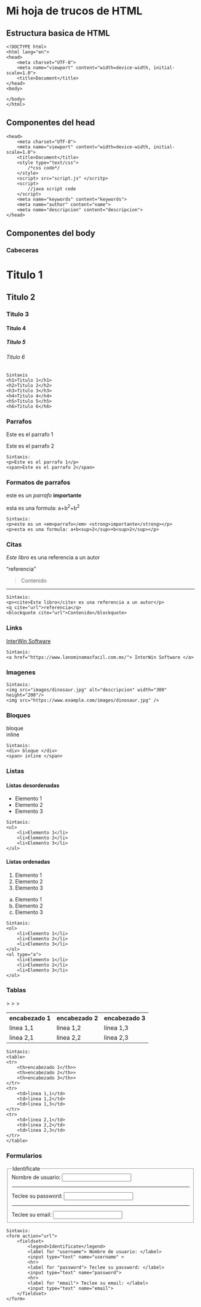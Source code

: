 # Mi hoja de trucos de HTML
## **Estructura basica de HTML**
```
<!DOCTYPE html>
<html lang="en">
<head>
    <meta charset="UTF-8">
    <meta name="viewport" content="width=device-width, initial-scale=1.0">
    <title>Document</title>
</head>
<body>
    
</body>
</html>
```
## **Componentes del head**
```
<head>
    <meta charset="UTF-8">
    <meta name="viewport" content="width=device-width, initial-scale=1.0">
    <title>Document</title>
    <style type="text/css">
        /*css code*/
    </style>
    <script> src="script.js" </scritp>
    <script>
        //java script code
    </script>
    <meta name="keywords" content="keywords">
    <meta name="author" content="name">
    <meta name="descripcion" content="descripcion">
</head>
```

## **Componentes del body**
### Cabeceras
<h1>Titulo 1</h1>
<h2>Titulo 2</h2>
<h3>Titulo 3</h3>
<h4>Titulo 4</h4>
<h5>Titulo 5</h5>
<h6>Titulo 6</h6>

```
Sintaxis
<h1>Titulo 1</h1>
<h2>Titulo 2</h2>
<h3>Titulo 3</h3>
<h4>Titulo 4</h4>
<h5>Titulo 5</h5>
<h6>Titulo 6</h6>
```
### Parrafos
<p>Este es el parrafo 1</p>
<span>Este es el parrafo 2</span>

```
Sintaxis:
<p>Este es el parrafo 1</p>
<span>Este es el parrafo 2</span>
```
### Formatos de parrafos
<p>este es un <em>parrafo</em> <strong>importante</strong></p>
<p>esta es una formula: a+b<sup>2</sup>+b<sup>2</sup></p>

```
Sintaxis:
<p>este es un <em>parrafo</em> <strong>importante</strong></p>
<p>esta es una formula: a+b<sup>2</sup>+b<sup>2</sup></p>
```
### Citas
<p><cite>Este libro</cite> es una referencia a un autor</p>
<q cite="url">referencia</q>
<blockquote cite="url">Contenido</blockquote>  
<hr>

```
Sintaxis:
<p><cite>Este libro</cite> es una referencia a un autor</p>
<q cite="url">referencia</q>
<blockquote cite="url">Contenido</blockquote>
```
### Links
<a href="https://www.lanominamasfacil.com.mx/"> InterWin Software </a>
```
Sintaxis:
<a href="https://www.lanominamasfacil.com.mx/"> InterWin Software </a>
```
### Imagenes
```
Sintaxis:
<img src="images/dinosaur.jpg" alt="descripcion" width="300" height="200"/>
<img src="https://www.example.com/images/dinosaur.jpg" />
```

### Bloques
<div> bloque </div>
<span> inline </span>

```
Sintaxis:
<div> bloque </div>
<span> inline </span>
```
### Listas
#### Listas desordenadas
<ul>
    <li>Elemento 1</li>
    <li>Elemento 2</li>
    <li>Elemento 3</li>
</ul>

```
Sintaxis:
<ul>
    <li>Elemento 1</li>
    <li>Elemento 2</li>
    <li>Elemento 3</li>
</ul>
```
#### Listas ordenadas
<ol>
    <li>Elemento 1</li>
    <li>Elemento 2</li>
    <li>Elemento 3</li>
</ol>
<ol type="a">
    <li>Elemento 1</li>
    <li>Elemento 2</li>
    <li>Elemento 3</li>
</ol>

```
Sintaxis:
<ol>
    <li>Elemento 1</li>
    <li>Elemento 2</li>
    <li>Elemento 3</li>
</ol>
<ol type="a">
    <li>Elemento 1</li>
    <li>Elemento 2</li>
    <li>Elemento 3</li>
</ol>
```
### Tablas
<table>
<tr>
    <th>encabezado 1</th>>
    <th>encabezado 2</th>>
    <th>encabezado 3</th>>
</tr>
<tr>
    <td>linea 1,1</td>
    <td>linea 1,2</td>
    <td>linea 1,3</td>
</tr>
<tr>
    <td>linea 2,1</td>
    <td>linea 2,2</td>
    <td>linea 2,3</td>
</tr>
</table>

```
Sintaxis:
<table>
<tr>
    <th>encabezado 1</th>>
    <th>encabezado 2</th>>
    <th>encabezado 3</th>>
</tr>
<tr>
    <td>linea 1,1</td>
    <td>linea 1,2</td>
    <td>linea 1,3</td>
</tr>
<tr>
    <td>linea 2,1</td>
    <td>linea 2,2</td>
    <td>linea 2,3</td>
</tr>
</table>
```
### Formularios
<form action="url">
    <fieldset>
        <legend>Identificate</legend>
        <label for "username"> Nombre de usuario: </label>
        <input type="text" name="username" >
        <hr>
        <label for "password"> Teclee su password: </label>            
        <input type="text" name="password">
        <hr>
        <label for "email"> Teclee su email: </label>
        <input type="text" name="email">
    </fieldset>
</form>

```
Sintaxis:
<form action="url">
    <fieldset>
        <legend>Identificate</legend>
        <label for "username"> Nombre de usuario: </label>
        <input type="text" name="username" >
        <hr>
        <label for "password"> Teclee su password: </label>            
        <input type="text" name="password">
        <hr>
        <label for "email"> Teclee su email: </label>
        <input type="text" name="email">
    </fieldset>
</form>
```



